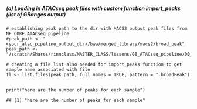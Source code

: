 ##### (a) Loading in ATACseq peak files with custom function import\_peaks (list of GRanges output)

    # establishing peak path to the dir with MACS2 output peak files from NF_CORE ATACseq pipeline
    #peak_path <- "<your_atac_pipeline_output_dir>/bwa/merged_library/macs2/broad_peak"
    peak_path <- "/scratch/Shares/rinnclass/MASTER_CLASS/lessons/08_ATACseq_pipeline/00_run_pipeline/00_pipeline_run/pipeline_run/bwa/merged_library/macs2/broad_peak"

    # creating a file list also needed for import_peaks function to get sample name associated with file
    fl <- list.files(peak_path, full.names = TRUE, pattern = ".broadPeak")


    print("here are the number of peaks for each sample")

    ## [1] "here are the number of peaks for each sample"
